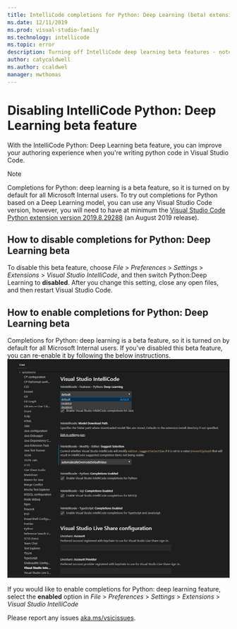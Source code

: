 ```yaml
---
title: IntelliCode completions for Python: Deep Learning (beta) extension in Visual Studio Code 
ms.date: 12/11/2019
ms.prod: visual-studio-family
ms.technology: intellicode
ms.topic: error
description: Turning off IntelliCode deep learning beta features - note this doc is for turning off the beta extension and is not in TOC
author: catycaldwell
ms.author: ccaldwel
manager: mwthomas
---
```

# Disabling IntelliCode Python: Deep Learning beta feature
With the IntelliCode Python: Deep Learning beta feature, you can improve your authoring experience when you're writing python code in Visual Studio Code.

> [!NOTE] 
> Completions for Python: deep learning is a beta feature, so it is turned on by default for all Microsoft Internal users. 
> To try out completions for Python based on a Deep Learning model, you can use any Visual Studio Code version, however, you will need to
> have at minimum the [Visual Studio Code Python extension version 2019.8.29288](https://marketplace.visualstudio.com/items?itemName=ms-python.python) (an August 2019 release).

## How to disable completions for Python: Deep Learning beta

To disable this beta feature, choose _File_ > _Preferences_ > _Settings_ > _Extensions_ > _Visual Studio IntelliCode_, and then switch Python:Deep Learning to **disabled**.
After you change this setting, close any open files, and then restart Visual Studio Code.


## How to enable completions for Python: Deep Learning beta
Completions for Python: deep learning is a beta feature, so it is turned on by default for all Microsoft Internal users. If you've disabled this beta feature, you can re-enable it by following the below instructions. 
![Illustration of enabling completions for python:deep learning](../media/deep-learning-extension-vscode-setting.png)

If you would like to enable completions for Python: deep learning feature, select the **enabled** option in _File_ > _Preferences_ > _Settings_ > _Extensions_ > _Visual Studio IntelliCode_ 


Please report any issues [aka.ms/vsicissues](https://aka.ms/vsicissues). 

